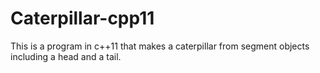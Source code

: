 Caterpillar-cpp11
=================

This is a program in c++11 that makes a caterpillar from segment objects including a head and a tail.

